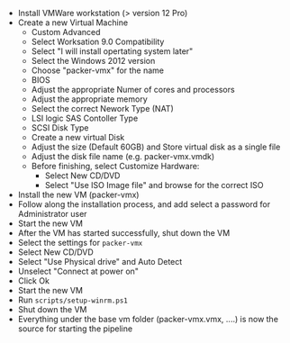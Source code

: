 - Install VMWare workstation (> version 12 Pro)
- Create a new Virtual Machine 
  - Custom Advanced
  - Select Worksation 9.0 Compatibility
  - Select "I will install opertating system later"
  - Select the Windows 2012 version
  - Choose "packer-vmx" for the name
  - BIOS
  - Adjust the appropriate Numer of cores and processors
  - Adjust the appropriate memory
  - Select the correct Nework Type (NAT)
  - LSI logic SAS Contoller Type
  - SCSI Disk Type 
  - Create a new virtual Disk
  - Adjust the size (Default 60GB) and Store virtual disk as a single file
  - Adjust the disk file name (e.g. packer-vmx.vmdk)
  - Before finishing, select Customize Hardware:
    - Select New CD/DVD
    - Select "Use ISO Image file" and browse for the correct ISO
- Install the new VM (packer-vmx)
- Follow along the installation process, and add select a password for Administrator user
- Start the new VM
- After the VM has started successfully, shut down the VM
- Select the settings for `packer-vmx`
- Select New CD/DVD
- Select "Use Physical drive" and Auto Detect
- Unselect "Connect at power on"
- Click Ok
- Start the new VM
- Run `scripts/setup-winrm.ps1`
- Shut down the VM
- Everything under the base vm folder (packer-vmx.vmx, ....) is now the source for starting the pipeline
